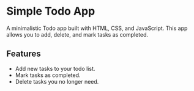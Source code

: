 # Simple Todo App

A minimalistic Todo app built with HTML, CSS, and JavaScript. This app allows you to add, delete, and mark tasks as completed.

## Features

- Add new tasks to your todo list.
- Mark tasks as completed.
- Delete tasks you no longer need.

